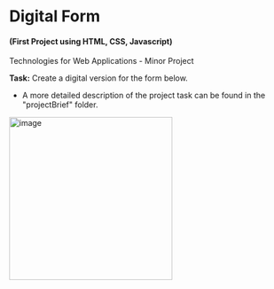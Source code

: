 # Digital Form <h4>(First Project using HTML, CSS, Javascript)</h4> 

Technologies for Web Applications - Minor Project

<strong>Task:</strong> Create a digital version for the form below. 

- A more detailed description of the project task can be found in the "projectBrief" folder. 

<img width="294" alt="image" src="https://user-images.githubusercontent.com/103421610/201447139-4d72fd60-068c-4cf3-9ecc-5e6260d3dc8c.png">


